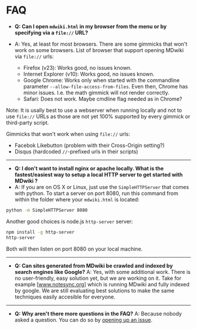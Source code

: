 FAQ
====

  * __Q: Can I open `mdwiki.html` in my browser from the menu or by specifying via a `file://` URL?__
  * A: Yes, at least for most browsers. There are some gimmicks that won't work on some browsers. List of browser that support opening MDwiki via `file://` urls:

    * Firefox (v23): Works good, no issues known.
    * Internet Explorer (v10): Works good, no issues known.
    * Google Chrome: Works only when started with the commandline parameter `--allow-file-access-from-files`. Even then, Chrome has minor issues. I.e. the math gimmick will not render correctly.
    * Safari: Does not work. Maybe cmdline flag needed as in Chrome?

Note: It is usally best to use a webserver when running locally and not to use `file://` URLs as those are not yet 100% supported by every gimmick or third-party script.

Gimmicks that won't work when using `file://` urls:

  * Facebok Likebutton (problem with their Cross-Origin setting?)
  * Disqus (hardcoded `//`-prefixed urls in their scripts)

- - - - - - - - -

  * __Q: I don't want to install nginx or apache locally. What is the fastest/easiest way to setup a local HTTP server to get started with MDwiki ?__
  * A: If you are on OS X or Linux, just use the `SimpleHTTPServer` that comes with python. To start a server on port 8080, run this command from within the folder where your `mdwiki.html` is located:

  ```bash
  python -m SimpleHTTPServer 8080
  ```
  Another good choices is node.js `http-server` server:

  ```bash
  npm install -g http-server
  http-server
  ```

  Both will then listen on port 8080 on your local machine.

- - - - - - - - -

  * __Q: Can sites generated from MDwiki be crawled and indexed by search engines like Google?__
    A: Yes, with some additional work. There is no user-friendly, easy solution yet, but we are working on it. Take for example [www.notesync.org] which is running MDwiki and fully indexed by google. We are still evaluating best solutions to make the same techniques easily accesible for everyone.

- - - - - - - - -

  * __Q: Why aren't there more questions in the FAQ?__
    A: Because nobody asked a question. You can do so by [opening up an issue][issues].


  [issues]: https://github.com/Dynalon/mdwiki/issues
  [www.notesync.org]: http://www.notesync.org/
